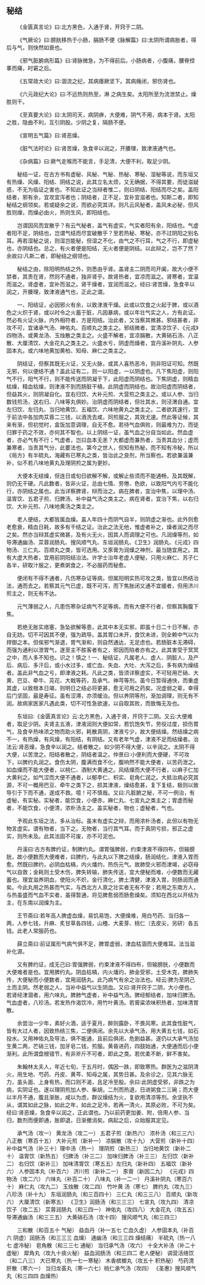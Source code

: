 ## 秘结


&emsp;&emsp;《金匮真言论》曰∶北方黑色，入通于肾，开窍于二阴。

&emsp;&emsp;《气厥论》曰∶膀胱移热于小肠，膈肠不便《脉解篇》曰∶太阴所谓病胀者，得后与气，则快然如衰也。

&emsp;&emsp;《邪气脏腑病形篇》曰∶肾脉微急，为不得前后。小肠病者，小腹痛，腰脊控睾而痛，时窘之后。

&emsp;&emsp;《五常政大论》曰∶涸流之纪，其病痿厥坚下。其病癃闭，邪伤肾也。

&emsp;&emsp;《六元政纪大论》曰∶不远热则热至，淋 之病生矣。太阳所至为流泄禁止。燥胜则干。

&emsp;&emsp;《至真要大论》曰∶太阴司天，病阴痹，大便难，阴气不用，病本于肾。太阳之胜，隐曲不利，互引阴股。少阴之复，隔肠不便。

&emsp;&emsp;《宣明五气篇》曰∶肾恶燥。

&emsp;&emsp;《脏气法时论》曰∶肾苦燥，急食辛以润之，开腠理，致津液通气也。

&emsp;&emsp;《杂病篇》曰∶厥气走喉而不能言，手足清，大便不利，取足少阴。

&emsp;&emsp;秘结一证，在古方书有虚秘、风秘、气秘、热秘、寒秘、湿秘等说，而东垣又有热燥、风燥、阳结、阴结之说，此其立名太烦，又无确据，不得其要，而徒滋疑惑，不无为临证之害也。不知此证之当辩者惟二，则曰阴结、阳结而尽之矣。盖阳结者，邪有余，宜攻宜泻者也；阴结者，正不足，宜补宜滋者也。知斯二者，即知秘结之纲领矣。若或疑余之说，而欲必究其详。则凡云风秘者，盖风未必秘，但风胜则燥，而燥必由火，热则生风，即阳结也。

&emsp;&emsp;岂谓因风而宜散乎？有云气秘者，盖气有虚实，气实者阳有余，阳结也。气虚者阳不足，阴结也，岂谓气结而尽宜破散乎？至若热秘、寒秘，亦不过阴阳之别名耳。再若湿秘之说，则湿岂能秘，但湿之不化，由气之不行耳，气之不行，即虚秘也，亦阴结也。总之，有火者便是阳结，无火者便是阴结。以此辩之，岂不了然？余故曰∶凡斯二者，即秘结之纲领也。

&emsp;&emsp;秘结之由，除阳明热结之外，则悉由乎肾。盖肾主二阴而司开阖，故大小便不禁者，其责在肾，然则不通者，独非肾乎。故肾热者，宜凉而滋之。肾寒者，宜温而滋之。肾虚者，宜补而滋之。肾干燥者，宜润而滋之。经曰∶肾苦燥，急食辛以润之，开腠理，致津液通气也，正此之谓。

&emsp;&emsp;一、阳结证，必因邪火有余，以致津液干燥。此或以饮食之火起于脾，或以酒色之火炽于肾，或以时令之火蓄于脏，凡因暴病，或以年壮气实之人，方有此证。然必有火证火脉，内外相符者，方是阳结。治此者，又当察其微甚。邪结甚者，非攻不可，宜诸承气汤、神佑丸、百顺丸之类主之。邪结微者，宜清凉饮子、《元戎》四物汤，或黄龙汤、玉烛散之类主之。火盛不解者，宜凉膈散，大黄硝石汤、八正散、大厘清饮、大金花丸之类主之。火盛水亏，阴虚而燥者，宜丹溪补阴丸、人参固本丸，或六味地黄加黄柏、知母、麻仁之类主之。

&emsp;&emsp;阴结证，但察其既无火证，又无火脉，或其人喜热恶冷，则非阳证可知。然既无邪，何以便结不通？盖此证有二，则一以阳虚，一以阴虚也。凡下焦阳虚，则阳气不行，阳气不行，则不能传送而阴凝于下，此阳虚而阴结也。下焦阴虚，则精血枯燥，精血枯燥，则津液不到而肠脏干槁，此阴虚而阴结也。故治阳虚而阴结者，但益其火，则阴凝自化。宜右归饮、大补元煎、大营煎之类主之。或以人参、当归数钱煎汤，送右归、八味等丸俱妙。治阴虚而阴结者，但壮其水，则泾渭自通。宜左归饮、左归丸、当归地黄饮、五福饮、六味地黄丸之类主之。二者欲其速行，宜于前法中各加肉苁蓉二三钱，以酒洗去咸，同煎服之，其效尤速。然此等证候，其来有渐，但初觉时，盒饭加意调理，自无不愈。若待气血俱败，则最难为力，而徒归罪于药之不效，亦何其不智也。以上阴结一证，虽气血之分自当如此。然血虚者，亦必气有不行；气虚者，岂曰血本无恙？大都虚而兼热者，当责其血分；虚而兼寒者，当责其气分，此要法也。第今之世人，但知有热秘，而不知有冷秘，所以《局方》有半硫丸，海藏有已寒丸之类，皆治此之良剂，所当察也。若欲兼温兼补，似不若八味地黄丸及理阴煎之属为更妙。

&emsp;&emsp;大便本无结燥，但连日或旬日欲解不解，或解止些须而不能通畅，及其既解，则仍无干硬。凡此数者，皆非火证，总由七情、劳倦、色欲，以致阳气内亏不能化行，亦阴结之属也。此当详察脾肾，辩而治之。病在脾者，宜治中焦，以理中汤、温胃饮、五君子煎、归脾汤、补中益气汤之类主之。病在肾者，宜治下焦，以右归饮、大补元煎、八味地黄汤之类主之。

&emsp;&emsp;老人便结，大都皆属血燥。盖人年四十而阴气自半，则阴虚之渐也。此外则愈老愈衰，精血日耗，故多有干结之证。治此之法无他，惟虚者补之，燥者润之而尽之矣。然亦当辩其虚实微甚，及有火无火，因其人而调理之可也。凡润燥等剂，如导滞通幽汤、苁蓉润肠丸、搜风顺气丸、东垣润肠丸、《卫生》润肠丸、《元戎》四物汤、三仁丸、百顺丸之类，皆可选用。又豕膏为润燥之神剂，最当随宜用之。其有大虚大热者，宜用前阴阳结治法。许学士治年老虚人便秘，只用火麻仁、苏子仁各半，研取汁服之，更煮粥食之，不必服药而秘愈。

&emsp;&emsp;便闭有不得不通者，凡伤寒杂证等病，但属阳明实热可攻之类，皆宜以热结治法，通而去之。若察其元气已虚，既不可泻，而下焦胀闭又通不宜缓者，但用济川煎主之，则无有不达。

&emsp;&emsp;元气薄弱之人，凡患伤寒杂证病气不足等病，而有大便不行者，但察其胸腹下焦。

&emsp;&emsp;若绝无胀实痞塞，急坠欲解等患，此其中本无实邪，即虽十日二十日不解，亦自无妨。切不可因其不便，强为疏导。盖其胃口未开，食饮未进，则全赖中气以为捍御之本。但俟邪气渐退，胃气渐和，则自然通达，无足虑也。若肠脏本无滞碍，而强为通利以泄胃气，遂至主不胜客者有之，邪因而陷者亦有之。此其害受于冥冥之中，而人多不知也。识之！慎之！一、秘结证，凡属老人、虚人、阴脏人，及产后、病后、多汗后，或小水过多，或亡血、失血、大吐、大泻之后，多有病为燥结者。盖此非气血之亏，即津液之耗。凡此之类，皆须详察虚实，不可轻用芒硝、大黄、巴豆、牵牛、芫花、大戟等药，及承气、神芎等剂。虽今日暂得通快，而重虚其虚，以致根本日竭，则明日之结必将更甚，愈无可用之药矣。况虚弱之辈，幸得后门坚固，最是寿征。虽有涩滞，亦须缓治。但以养阴等剂，渐加调理，则无有不润。故病家医家凡遇此类，切不可性急欲速，以自取其败，而致悔无及也。

&emsp;&emsp;东垣曰∶《金匮真言论》云∶北方黑色，入通于肾，开窍于二阴。又云∶大便难者，取足少阴。夫肾主五液，津液润则大便如常，若饥饱失节，劳役过度，损伤胃气，及食辛热味浓之物而助火邪，耗散真阴，津液亏少，故大便结燥。然结燥之病不一，有热燥，有风燥，有阳结，有阴结。又有老年气虚，津液不足而结燥者。治法云∶肾恶燥，急食辛以润之。结者散之。如少阴不得大便，以辛润之。太阴不得大便，以苦泄之。阳结者散之，阴结者温之。仲景曰∶小便利而大便硬，不可攻下，以脾约丸润之。食伤太阴，腹满而食不化，腹响然不能大便者，以苦药泄之。如血燥而不能大便者，以桃仁、酒制大黄通之。风结燥而大便不行者，以麻子仁加大黄利之。如气涩而大便不通者，以郁李仁、枳实、皂角仁润之。大抵治病必究其源，不可一概用巴豆、牵牛之类下之，损其津液，燥结愈甚，复下复结，极则以致导引于下而不通，遂成不救。噫！可不慎哉。又曰∶凡脏腑之秘，不可一例治，有虚秘，有实秘。实秘者，能饮食，小便赤，麻仁丸、七宣丸之类主之；胃虚而秘者，不能饮食，小便清，浓朴汤主之。盖实秘者，物也；虚秘者，气也。

&emsp;&emsp;予观此东垣之法，多从治标。虽末有虚实之辩，而用浓朴汤者，此但以有物无物言虚实。谓有物者，当下之。无物者，当行其气耳。而于真阴亏损，邪正之虚实，则所未及。此其法固不可废，亦不可泥也。

&emsp;&emsp;丹溪曰∶古方有脾约证，制脾约丸。谓胃强脾弱，约束津液不得四布，但输膀胱，故小便数而大便难者，曰脾约，与此丸以下脾之结燥，肠润结化，津液入胃而愈。然既曰脾约，必阴血枯槁，内火燔灼，热伤元气。故肺受火邪而津竭，必窃母气以自救；金耗则土受木伤，脾失转输，肺失传送，宜大便秘而难，小便数而无藏蓄也。理宜滋养阴血，使阳火不炽，金行清化，脾土清健，津液入胃，则肠润而通矣。今此丸用之热甚而气实，与西北方人禀之壮实者无有不安；若用之东南方人，与热虽盛而气血不实者，虽得暂通，将见脾愈弱而肠愈燥矣。须知在西北以开结为主，在东南以润燥为主。

&emsp;&emsp;王节斋曰∶若年高人脾虚血燥，易饥易饱，大便燥难，用白芍药、当归各一两，人参七钱，升麻、炙甘草各四钱，山楂、大麦芽、桃仁（去皮尖，另研）各五钱。此老人常服药也。

&emsp;&emsp;薛立斋曰∶前证属形气病气俱不足，脾胃虚弱，津血枯涸而大便难耳。法当滋补化源。

&emsp;&emsp;又有脾约证，成无己曰∶胃强脾弱，约束津液不得四布，但输膀胱，小便数而大便难者是也。宜用脾约丸。阴血枯槁，内火燔灼，肺金受邪，土受木克，脾肺失传，大便秘而小便数者，宜用润肠丸。此乃病气有余之治法也。经云∶脾为至阴己土而主阴。然老弱之人，当补中益气以生阴血。又曰∶肾开窍于二阴，大小便也。若肾经津涸者，用六味丸，脾肺气虚者，补中益气汤。脾经郁结者，加味归脾汤。气血虚者，八珍汤。若发热作渴饮冷，用竹叶黄汤。若膏粱浓味积热者，加味清胃散。

&emsp;&emsp;余尝治一少年，素好火酒，适于夏月，醉则露卧，不畏风寒。此其食性脏气，皆有大过人者，因致热结三焦，二便俱闭。余先以大承气汤，用大黄五七钱，如石投水。又用神佑丸及导法，俱不能通，且前后俱闭，危剧益甚。遂仍以大承气汤加生黄二两，芒硝三钱，加牙皂二钱，煎服。黄昏进药，四鼓始通，大便通而后小便渐利。此所谓盘根错节，有非斧斤不可者，即此之类。若优柔不断，鲜不害矣。

&emsp;&emsp;朱翰林太夫人，年近七旬，于五月时，偶因一跌，即致寒热。群医为之滋阴清火，用生地、芍药、丹皮、黄芩、知母之属，其势日甚。及余诊之，见其六脉无力，虽头面、上身有热，而口则不渴，且足冷至股。余曰∶此阴虚受邪，非跌之为病，实阴证也。遂以理阴煎加人参、柴胡，二剂而热退，日进粥食二三碗；而大便以半月不通，腹且渐胀，咸以为虑，群议燥结为火，复欲用清凉等剂。余坚执不从，谓其如此之脉，如此之年，如此之足冷，若再一清火，其原必败，不可为矣。经曰∶肾恶燥，急食辛以润之，正此谓也。乃以前药更加姜、附，倍用人参、当归，数剂而便即通，胀即退，日渐撤消矣。病起之后，众始服其定见。

&emsp;&emsp;承气汤（攻一） 黄龙汤（攻二一） 五君子煎（新热六） 浓朴汤（和三三六） 八正散（寒百十五） 大补元煎（新补一） 凉膈散（攻十九） 大营煎（新补十四） 补中益气汤（补三十）理中汤（热一） 理阴煎（新热三） 当归地黄饮（新补二十） 温胃饮（新热五） 归脾汤（补三二） 加味归脾汤（补三三） 左归饮（新补二） 右归饮（新补三） 加味清胃饮（寒五五）左归丸（新补四） 五福饮（新补六） 人参固本丸（补百六） 济川煎（新补二一） 豕膏（新因二九） 《元戎》四物汤（攻二六） 六味丸（补百二十） 八味丸（补一二一） 丹溪补阴丸（寒百六十） 麻仁丸（攻九二） 玉烛散（攻二四） 竹叶黄 汤（寒七） 脾约丸（攻九三） 八珍汤（补十九） 东垣润肠丸（和三百四十） 三仁丸（和三三八） 百顺丸（新攻六） 大厘清饮（新寒五） 《卫生》润肠汤（和三三三） 七宣丸（攻九四） 清凉饮子（攻二五） 苁蓉润肠丸（和三四一） 神佑丸（攻四八） 大金花丸（攻五五） 导滞通幽汤（和三三五） 大黄硝石汤（攻十四） 搜风顺气丸（和三四三）

&emsp;&emsp;三和散（和百五十 气秘） 益血丹（补一五七 亡血久虚） 人参固本丸（补百六 阴虚）润肠汤（和三三三 血燥） 通幽汤（和三三四 燥结痛） 半硫丸（热一八七 虚冷秘） 皂角散（和三三七 通秘） 当归承气汤（攻六） 十全大补汤（补二十 虚秘） 犀角丸（攻九十痰火秘） 益血润肠汤（和三四二 老人便秘） 调营活络饮（和二八三） 大已寒丸（热一七一寒秘） 木香槟榔丸（攻五十 积热秘） 芍药清肝散（寒六一） 当归龙荟丸（寒一六七）桃仁承气汤（攻四） 《圣惠》搜风顺气丸（和三四四 血燥热）

